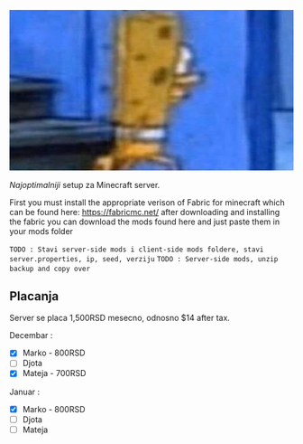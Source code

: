 ![sundj](sundj.jpg)

*Najoptimalniji* setup za Minecraft server.

First you must install the appropriate verison of Fabric for minecraft which can be found here: https://fabricmc.net/
after downloading and installing the fabric you can download the mods found here and just paste them in your mods folder

`TODO : Stavi server-side mods i client-side mods foldere, stavi server.properties, ip, seed, verziju`
`TODO : Server-side mods, unzip backup and copy over`

## Placanja

Server se placa 1,500RSD mesecno, odnosno $14 after tax.

Decembar :
- [x] Marko - 800RSD
- [ ] Djota
- [x] Mateja - 700RSD

Januar :
- [x] Marko - 800RSD
- [ ] Djota
- [ ] Mateja
